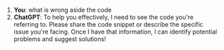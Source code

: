 1. **You**: what is wrong aside the code
2. **ChatGPT**: To help you effectively, I need to see the code you're referring to. Please share the code snippet or describe the specific issue you're facing. Once I have that information, I can identify potential problems and suggest solutions!